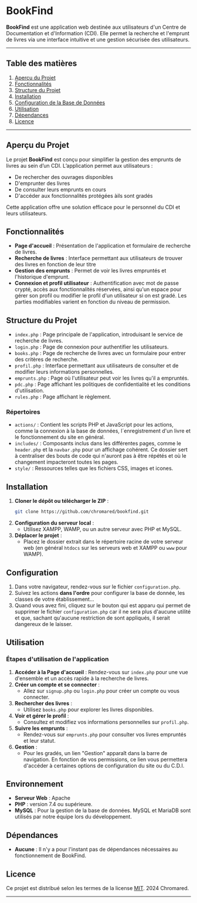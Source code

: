 # BookFind

**BookFind** est une application web destinée aux utilisateurs d'un Centre de Documentation et d'Information (CDI). Elle permet la recherche et l'emprunt de livres via une interface intuitive et une gestion sécurisée des utilisateurs.

---

## Table des matières

1. [Aperçu du Projet](#aperçu-du-projet)
2. [Fonctionnalités](#fonctionnalités)
3. [Structure du Projet](#structure-du-projet)
4. [Installation](#installation)
5. [Configuration de la Base de Données](#configuration-de-la-base-de-données)
6. [Utilisation](#utilisation)
7. [Dépendances](#dépendances)
8. [Licence](#licence)

---

## Aperçu du Projet

Le projet **BookFind** est conçu pour simplifier la gestion des emprunts de livres au sein d’un CDI. L’application permet aux utilisateurs :
- De rechercher des ouvrages disponibles
- D'emprunter des livres
- De consulter leurs emprunts en cours
- D'accéder aux fonctionnalités protégées àils sont gradés

Cette application offre une solution efficace pour le personnel du CDI et leurs utilisateurs.

## Fonctionnalités

- **Page d'accueil** : Présentation de l'application et formulaire de recherche de livres.
- **Recherche de livres** : Interface permettant aux utilisateurs de trouver des livres en fonction de leur titre
- **Gestion des emprunts** : Permet de voir les livres empruntés et l'historique d'emprunt.
- **Connexion et profil utilisateur** : Authentification avec mot de passe crypté, accès aux fonctionnalités réservées, ainsi qu'un espace pour gérer son profil ou modifier le profil d'un utilisateur si on est gradé. Les parties modifiables varient en fonction du niveau de permission.

## Structure du Projet

- `index.php` : Page principale de l'application, introduisant le service de recherche de livres.
- `login.php` : Page de connexion pour authentifier les utilisateurs.
- `books.php` : Page de recherche de livres avec un formulaire pour entrer des critères de recherche.
- `profil.php` : Interface permettant aux utilisateurs de consulter et de modifier leurs informations personnelles.
- `emprunts.php` : Page où l'utilisateur peut voir les livres qu'il a empruntés.
- `pdc.php` : Page affichant les politiques de confidentialité et les conditions d'utilisation.
- `rules.php` : Page affichant le règlement.

### Répertoires

- `actions/` : Contient les scripts PHP et JavaScript pour les actions, comme la connexion à la base de données, l´enregistrement d'un livre et le fonctionnement du site en général.
- `includes/` : Composants inclus dans les différentes pages, comme le `header.php` et la `navbar.php` pour un affichage cohérent. Ce dossier sert à centraliser des bouts de code qui n'auront pas à être répétés et où le changement impacteront toutes les pages.
- `style/` : Ressources telles que les fichiers CSS, images et icones.

## Installation

1. **Cloner le dépôt ou télécharger le ZIP** :
    ```bash
    git clone https://github.com/chromared/bookfind.git
    ```
2. **Configuration du serveur local** :
    - Utilisez XAMPP, WAMP, ou un autre serveur avec PHP et MySQL.
3. **Déplacer le projet** :
    - Placez le dossier extrait dans le répertoire racine de votre serveur web (en général `htdocs` sur les serveurs web et XAMPP ou `www` pour WAMP).

## Configuration

1. Dans votre navigateur, rendez-vous sur le fichier `configuration.php`.
2. Suivez les actions **dans l'ordre** pour configurer la base de donnée, les classes de votre établissement...
3. Quand vous avez fini, cliquez sur le bouton qui est apparu qui permet de supprimer le fichier `configuration.php` car il ne sera plus d'aucune utilité et que, sachant qu'aucune restriction de sont appliqués, il serait dangereux de le laisser.

## Utilisation

### Étapes d'utilisation de l'application

1. **Accéder à la Page d'accueil** : Rendez-vous sur `index.php` pour une vue d'ensemble et un accès rapide à la recherche de livres.
2. **Créer un compte et se connecter** :
    - Allez sur `signup.php` ou `login.php` pour créer un compte ou vous connecter.
3. **Rechercher des livres** :
    - Utilisez `books.php` pour explorer les livres disponibles.
4. **Voir et gérer le profil** :
    - Consultez et modifiez vos informations personnelles sur `profil.php`.
5. **Suivre les emprunts** :
    - Rendez-vous sur `emprunts.php` pour consulter vos livres empruntés et leur statut.
6. **Gestion** :
    - Pour les gradés, un lien "Gestion" apparaît dans la barre de navigation. En fonction de vos permissions, ce lien vous permettera d'accéder à certaines options de configuration du site ou du C.D.I.

## Environnement

- **Serveur Web** : Apache
- **PHP** : version 7.4 ou supérieure.
- **MySQL** : Pour la gestion de la base de données. MySQL et MariaDB sont utilisés par notre équipe lors du développement.

## Dépendances

- **Aucune** : Il n'y a pour l'instant pas de dépendances nécessaires au fonctionnement de BookFind.

## Licence

Ce projet est distribué selon les termes de la license [MIT]. 2024 Chromared.

---

[MIT]: https://opensource.org/licenses/MIT

